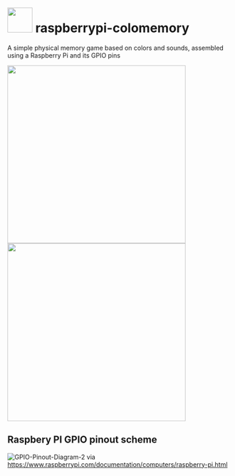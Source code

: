 # <img src="https://user-images.githubusercontent.com/2803925/236616228-77ca032d-f958-47d3-a317-093a2cf638c3.png" width="56" /> raspberrypi-colomemory

A simple physical memory game based on colors and sounds, assembled using a Raspberry Pi and its GPIO pins

<img src="https://user-images.githubusercontent.com/2803925/236620959-3f9111cb-d065-463c-bf65-c3fb457232c0.jpg" height="400"><img src="https://user-images.githubusercontent.com/2803925/236620855-7e36c935-fe99-47ee-a388-ff0dff941762.gif" height="400">

## Raspbery PI GPIO pinout scheme
![GPIO-Pinout-Diagram-2](https://user-images.githubusercontent.com/2803925/236616540-ef1bad40-610e-4672-b192-702ddd0ffaab.png)
via https://www.raspberrypi.com/documentation/computers/raspberry-pi.html

